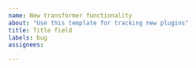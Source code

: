 ```yaml
---
name: New transformer functionality
about: "Use this template for tracking new plugins"
title: Title field
labels: bug
assignees: 

---
```

